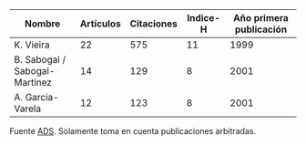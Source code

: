 
| Nombre | Artículos | Citaciones | Indice-H | Año primera publicación |
| ------ | --------- | ---------| ----------| ------------------ |
| K. Vieira | 22 | 575 | 11 | 1999 | 
| B. Sabogal / Sabogal-Martinez | 14 | 129 | 8 | 2001 |
| A. Garcia-Varela | 12 | 123 | 8 | 2001 | 

Fuente [ADS](http://adsabs.harvard.edu/).
Solamente toma en cuenta publicaciones arbitradas.
